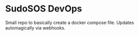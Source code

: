 # SudoSOS DevOps

Small repo to basically create a docker compose file. Updates automagically via webhooks.

